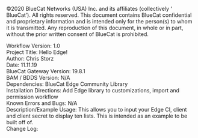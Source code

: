 <!-- Copyright 2020 BlueCat Networks. All rights reserved. -->

©2020 BlueCat Networks (USA) Inc. and its affiliates (collectively ‘ BlueCat’). All rights reserved. This document contains BlueCat confidential and proprietary information and is intended only for the person(s) to whom it is transmitted. Any reproduction of this document, in whole or in part, without the prior written consent of BlueCat is prohibited.

Workflow Version: 1.0 <br/>
Project Title: Hello Edge! <br/>
Author: Chris Storz <br/>
Date: 11.11.19 <br/>
BlueCat Gateway Version: 19.8.1 <br/>
BAM / BDDS Version: N/A <br/>
Dependencies: BlueCat Edge Community Library <br/>
Installation Directions: Add Edge library to customizations, import and permission workflow <br/>
Known Errors and Bugs: N/A <br/>
Description/Example Usage: This allows you to input your Edge CI, client and client secret to display ten lists. This is intended as an example to be built off of.<br/>
Change Log: <br/>
